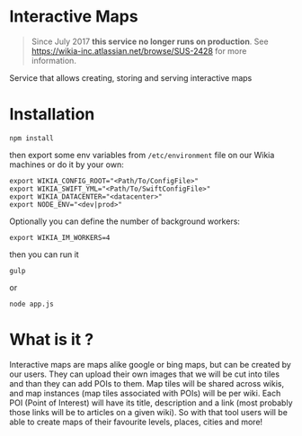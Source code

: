 Interactive Maps
================

> Since July 2017 **this service no longer runs on production**. See https://wikia-inc.atlassian.net/browse/SUS-2428 for more information.

Service that allows creating, storing and serving interactive maps


# Installation

```Shell
npm install
```
then export some env variables from `/etc/environment` file on our Wikia machines or do it by your own:
```Shell
export WIKIA_CONFIG_ROOT="<Path/To/ConfigFile>"
export WIKIA_SWIFT_YML="<Path/To/SwiftConfigFile>"
export WIKIA_DATACENTER="<datacenter>"
export NODE_ENV="<dev|prod>"
```

Optionally you can define the number of background workers:
```Shell
export WIKIA_IM_WORKERS=4
```

then you can run it
```Shell
gulp
```
or
```Shell
node app.js
```

# What is it ?

Interactive maps are maps alike google or bing maps, but can be created by our users. They can upload their own images that we will be cut into tiles and than they can​ add POIs to them. Map tiles will be shared across wikis, and map instances (map tiles associated with POIs) will be per wiki. Each POI (Point of Interest) will have ​its title, description and a link (most probably those links will be to articles on a given wiki). So with that tool users will be able to create maps of their favourite levels, places, cities and more!
